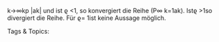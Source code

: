k→∞kp
|ak|
und ist ϱ <1, so konvergiert die Reihe (P∞
k=1ak). Istϱ >1so divergiert die Reihe. Für ϱ= 1ist keine
Aussage möglich.

   Tags & Topics:
   